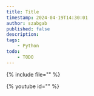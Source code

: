 ```yaml
---
title: Title
timestamp: 2024-04-19T14:30:01
author: szabgab
published: false
description:
tags:
    - Python
todo:
    - TODO
---
```


{% include file="" %}

{% youtube id="" %}

